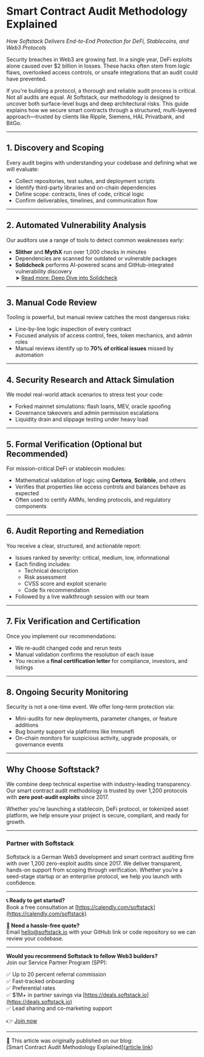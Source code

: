 # Smart Contract Audit Methodology Explained  
*How Softstack Delivers End-to-End Protection for DeFi, Stablecoins, and Web3 Protocols*

Security breaches in Web3 are growing fast. In a single year, DeFi exploits alone caused over $2 billion in losses. These hacks often stem from logic flaws, overlooked access controls, or unsafe integrations that an audit could have prevented.

If you're building a protocol, a thorough and reliable audit process is critical. Not all audits are equal. At Softstack, our methodology is designed to uncover both surface-level bugs and deep architectural risks. This guide explains how we secure smart contracts through a structured, multi-layered approach—trusted by clients like Ripple, Siemens, HAL Privatbank, and BitGo.

---

## 1. Discovery and Scoping

Every audit begins with understanding your codebase and defining what we will evaluate:

- Collect repositories, test suites, and deployment scripts  
- Identify third-party libraries and on-chain dependencies  
- Define scope: contracts, lines of code, critical logic  
- Confirm deliverables, timelines, and communication flow  

---

## 2. Automated Vulnerability Analysis

Our auditors use a range of tools to detect common weaknesses early:

- **Slither** and **MythX** run over 1,000 checks in minutes  
- Dependencies are scanned for outdated or vulnerable packages  
- **Solidcheck** performs AI-powered scans and GitHub-integrated vulnerability discovery  
  ➤ [Read more: Deep Dive into Solidcheck](https://solidcheck.io)  

---

## 3. Manual Code Review

Tooling is powerful, but manual review catches the most dangerous risks:

- Line-by-line logic inspection of every contract  
- Focused analysis of access control, fees, token mechanics, and admin roles  
- Manual reviews identify up to **70% of critical issues** missed by automation  

---

## 4. Security Research and Attack Simulation

We model real-world attack scenarios to stress test your code:

- Forked mainnet simulations: flash loans, MEV, oracle spoofing  
- Governance takeovers and admin permission escalations  
- Liquidity drain and slippage testing under heavy load  

---

## 5. Formal Verification (Optional but Recommended)

For mission-critical DeFi or stablecoin modules:

- Mathematical validation of logic using **Certora**, **Scribble**, and others  
- Verifies that properties like access controls and balances behave as expected  
- Often used to certify AMMs, lending protocols, and regulatory components  

---

## 6. Audit Reporting and Remediation

You receive a clear, structured, and actionable report:

- Issues ranked by severity: critical, medium, low, informational  
- Each finding includes:
  - Technical description  
  - Risk assessment  
  - CVSS score and exploit scenario  
  - Code fix recommendation  
- Followed by a live walkthrough session with our team  

---

## 7. Fix Verification and Certification

Once you implement our recommendations:

- We re-audit changed code and rerun tests  
- Manual validation confirms the resolution of each issue  
- You receive a **final certification letter** for compliance, investors, and listings  

---

## 8. Ongoing Security Monitoring

Security is not a one-time event. We offer long-term protection via:

- Mini-audits for new deployments, parameter changes, or feature additions  
- Bug bounty support via platforms like Immunefi  
- On-chain monitors for suspicious activity, upgrade proposals, or governance events  

---

## Why Choose Softstack?

We combine deep technical expertise with industry-leading transparency. Our smart contract audit methodology is trusted by over 1,200 protocols with **zero post-audit exploits** since 2017.

Whether you're launching a stablecoin, DeFi protocol, or tokenized asset platform, we help ensure your project is secure, compliant, and ready for growth.

---

### Partner with Softstack

Softstack is a German Web3 development and smart contract auditing firm with over 1,200 zero-exploit audits since 2017. We deliver transparent, hands-on support from scoping through verification. Whether you’re a seed-stage startup or an enterprise protocol, we help you launch with confidence.

---

**📞 Ready to get started?**  
Book a free consultation at [https://calendly.com/softstack](https://calendly.com/softstack)

**📩 Need a hassle-free quote?**  
Email [hello@softstack.io](mailto:hello@softstack.io) with your GitHub link or code repository so we can review your codebase.

---

**Would you recommend Softstack to fellow Web3 builders?**  
Join our Service Partner Program (SPP):

✅  Up to 20 percent referral commission  
✅  Fast-tracked onboarding  
✅  Preferential rates  
✅  $1M+ in partner savings via [https://deals.softstack.io](https://deals.softstack.io)  
✅  Lead sharing and co-marketing support  

👉 [Join now](https://softstack.io/service-partner-program-spp)

---

📖 This article was originally published on our blog:  
[Smart Contract Audit Methodology Explained]([article link](https://softstack.io/blog/smart-contract-audit-methodology-explained-updated-2025/))
